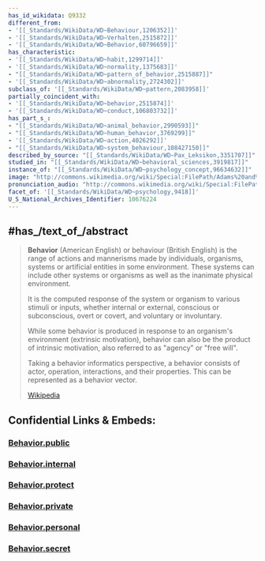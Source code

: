 ```yaml
---
has_id_wikidata: Q9332
different_from:
- '[[_Standards/WikiData/WD~Behaviour,1206352]]'
- '[[_Standards/WikiData/WD~Verhalten,2515872]]'
- '[[_Standards/WikiData/WD~Behavior,60796659]]'
has_characteristic:
- '[[_Standards/WikiData/WD~habit,1299714]]'
- '[[_Standards/WikiData/WD~normality,1375683]]'
- "[[_Standards/WikiData/WD~pattern_of_behavior,2515887]]"
- '[[_Standards/WikiData/WD~abnormality,2724302]]'
subclass_of: '[[_Standards/WikiData/WD~pattern,2083958]]'
partially_coincident_with:
- '[[_Standards/WikiData/WD~behavior,2515874]]'
- '[[_Standards/WikiData/WD~conduct,106803732]]'
has_part_s_:
- "[[_Standards/WikiData/WD~animal_behavior,2990593]]"
- "[[_Standards/WikiData/WD~human_behavior,3769299]]"
- '[[_Standards/WikiData/WD~action,4026292]]'
- "[[_Standards/WikiData/WD~system_behaviour,108427150]]"
described_by_source: "[[_Standards/WikiData/WD~Pax_Leksikon,3351707]]"
studied_in: "[[_Standards/WikiData/WD~behavioral_sciences,3919817]]"
instance_of: "[[_Standards/WikiData/WD~psychology_concept,96634632]]"
image: "http://commons.wikimedia.org/wiki/Special:FilePath/Adams%20and%20Westlake%20%283092762993%29.jpg"
pronunciation_audio: "http://commons.wikimedia.org/wiki/Special:FilePath/LL-Q34057%20%28tgl%29-Kunokuno-Ugali.wav"
facet_of: '[[_Standards/WikiData/WD~psychology,9418]]'
U_S_National_Archives_Identifier: 10676224
---
```


## #has_/text_of_/abstract 

> **Behavior** (American English) or behaviour (British English) 
> is the range of actions and mannerisms made by individuals, organisms, systems 
> or artificial entities in some environment. 
> These systems can include other systems or organisms as well as the inanimate physical environment. 
> 
> It is the computed response of the system or organism to various stimuli or inputs, 
> whether internal or external, conscious or subconscious, overt or covert, and voluntary or involuntary. 
> 
> While some behavior is produced in response to an organism's environment (extrinsic motivation), 
> behavior can also be the product of intrinsic motivation, also referred to as "agency" or "free will".
>
> Taking a behavior informatics perspective, 
> a behavior consists of actor, operation, interactions, and their properties. 
> This can be represented as a behavior vector.
>
> [Wikipedia](https://en.wikipedia.org/wiki/Behavior)




## Confidential Links & Embeds: 

### [Behavior.public](/_public\bio\Psychology/Behavior.public.md) 

### [Behavior.internal](/_internal\bio\Psychology/Behavior.internal.md) 

### [Behavior.protect](/_protect\bio\Psychology/Behavior.protect.md) 

### [Behavior.private](/_private\bio\Psychology/Behavior.private.md) 

### [Behavior.personal](/_personal\bio\Psychology/Behavior.personal.md) 

### [Behavior.secret](/_secret\bio\Psychology/Behavior.secret.md)

